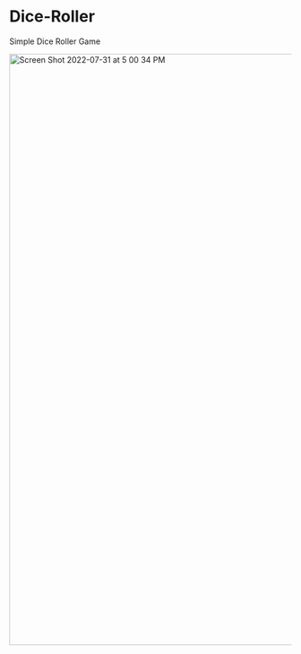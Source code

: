 # Dice-Roller
Simple Dice Roller Game 

<img width="1056" alt="Screen Shot 2022-07-31 at 5 00 34 PM" src="https://user-images.githubusercontent.com/89836213/182024194-4a79a005-768c-422e-bbeb-0f56153a90fc.png">
